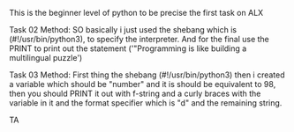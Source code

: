This is the beginner level of python to be precise the first task on ALX

Task 02
Method: SO basically i just used  the shebang which is (#!/usr/bin/python3), 
to specify the interpreter. And for the final use the PRINT to print out the statement ('"Programming is like building a multilingual puzzle')

Task 03
Method: First thing the shebang (#!/usr/bin/python3) then i created a variable which should be "number" and it is should be equivalent to 98, then you should PRINT it out with f-string and a curly braces with the variable in it and the format specifier which is "d" and the remaining string.

TA